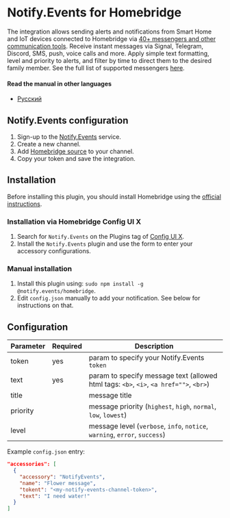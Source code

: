 # Notify.Events for Homebridge

The integration allows sending alerts and notifications from Smart Home and IoT devices connected to Homebridge via [40+ messengers and other communication tools](https://notify.events/#sRecipients).
Receive instant messages via Signal, Telegram, Discord, SMS, push, voice calls and more. Apply simple text formatting, level and priority to alerts, and filter by time to direct them to the desired family member.
See the full list of supported messengers [here](https://notify.events/features).

#### Read the manual in other languages

- [Русский](docs/ru-RU/README.md)

## Notify.Events configuration

1. Sign-up to the [Notify.Events](https://notify.events/user/sign-in) service.
2. Create a new channel.
3. Add [Homebridge source](https://notify.events/source/homebridge) to your channel.
4. Copy your token and save the integration.

## Installation

Before installing this plugin, you should install Homebridge using the [official instructions](https://github.com/homebridge/homebridge/wiki).

### Installation via Homebridge Config UI X

1. Search for `Notify.Events` on the Plugins tag of [Config UI X](https://www.npmjs.com/package/homebridge-config-ui-x).
2. Install the `Notify.Events` plugin and use the form to enter your accessory configurations.

### Manual installation

1. Install this plugin using: `sudo npm install -g @notify.events/homebridge`.
2. Edit `config.json` manually to add your notification. See below for instructions on that.

## Configuration

| Parameter | Required | Description                                 |
|-----------|----------|---------------------------------------------|
| token     | yes      | param to specify your Notify.Events `token` |
| text      | yes      | param to specify message text (allowed html tags: `<b>`, `<i>`, `<a href="">`, `<br>`) |
| title     |          | message title                               |
| priority  |          | message priority (`highest`, `high`, `normal`, `low`, `lowest`) |
| level     |          | message level (`verbose`, `info`, `notice`, `warning`, `error`, `success`) |

Example `config.json` entry:

```json
"accessories": [
  {
    "accessory": "NotifyEvents",
    "name": "Flower message",
    "tokent": "<my-notify-events-channel-token>",
    "text": "I need water!"
  }
]
```
